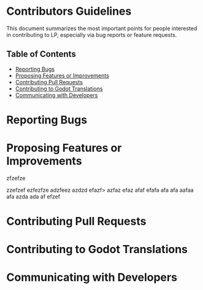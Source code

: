 # Contributors Guidelines

This document summarizes the most important points for people interested in
contributing to LP, especially via bug reports or feature requests.


## Table of Contents

- [Reporting Bugs](#reporting-bugs)
- [Proposing Features or Improvements](#proposing-features-or-improvements)
- [Contributing Pull Requests](#contributing-pull-requests)
- [Contributing to Godot Translations](#contributing-to-godot-translations)
- [Communicating with Developers](#communicating-with-developers)

# Reporting Bugs

# Proposing Features or Improvements

zfzefze

zzefzef
ezfezfze
adzfeez
azdzd
efazf>
azfaz
efaz
afaf
efafa
afa
afa
aafaa
afa
azda
ada
af
efzef
# Contributing Pull Requests

# Contributing to Godot Translations

# Communicating with Developers
